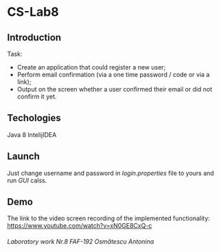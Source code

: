 # CS-Lab8
## Introduction
Task:<br>
- Create an application that could register a new user;<br>
- Perform email confirmation (via a one time password / code or via a link);<br>
- Output on the screen whether a user confirmed their email or did not confirm it yet.
## Techologies
Java 8 IntelijIDEA
## Launch
Just change username and password in *login.properties* file to yours and run *GUI* calss.
## Demo
The link to the video screen recording of the implemented functionality: https://www.youtube.com/watch?v=xN0GE8CxQ-c
###### Laboratory work Nr.8 FAF-192 Osmătescu Antonina

